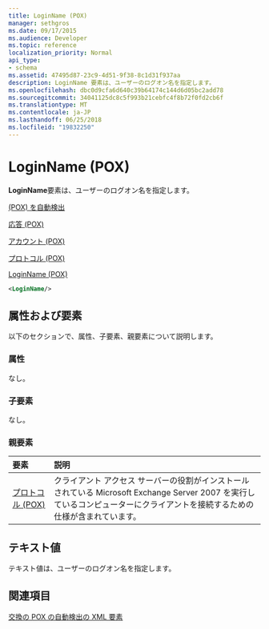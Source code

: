 ```yaml
---
title: LoginName (POX)
manager: sethgros
ms.date: 09/17/2015
ms.audience: Developer
ms.topic: reference
localization_priority: Normal
api_type:
- schema
ms.assetid: 47495d87-23c9-4d51-9f38-8c1d31f937aa
description: LoginName 要素は、ユーザーのログオン名を指定します。
ms.openlocfilehash: dbc0d9cfa6d640c39b64174c144d6d05bc2add78
ms.sourcegitcommit: 34041125dc8c5f993b21cebfc4f8b72f0fd2cb6f
ms.translationtype: MT
ms.contentlocale: ja-JP
ms.lasthandoff: 06/25/2018
ms.locfileid: "19832250"
---
```

# <a name="loginname-pox"></a>LoginName (POX)

**LoginName**要素は、ユーザーのログオン名を指定します。 
  
[(POX) を自動検出](autodiscover-pox.md)
  
[応答 (POX)](response-pox.md)
  
[アカウント (POX)](account-pox.md)
  
[プロトコル (POX)](protocol-pox.md)
  
[LoginName (POX)](loginname-pox.md)
  
```xml
<LoginName/>
```

## <a name="attributes-and-elements"></a>属性および要素

以下のセクションで、属性、子要素、親要素について説明します。
  
### <a name="attributes"></a>属性

なし。
  
### <a name="child-elements"></a>子要素

なし。
  
### <a name="parent-elements"></a>親要素

|**要素**|**説明**|
|:-----|:-----|
|[プロトコル (POX)](protocol-pox.md) <br/> |クライアント アクセス サーバーの役割がインストールされている Microsoft Exchange Server 2007 を実行しているコンピューターにクライアントを接続するための仕様が含まれています。  <br/> |
   
## <a name="text-value"></a>テキスト値

テキスト値は、ユーザーのログオン名を指定します。
  
## <a name="see-also"></a>関連項目



[交換の POX の自動検出の XML 要素](pox-autodiscover-xml-elements-for-exchange.md)

